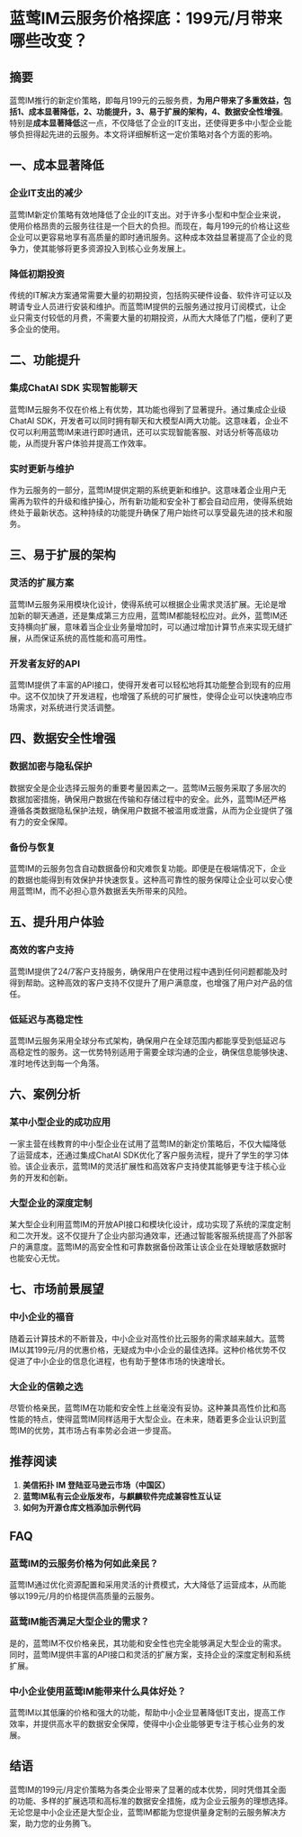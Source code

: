 # 蓝莺IM云服务价格探底：199元/月带来哪些改变？

## 摘要

蓝莺IM推行的新定价策略，即每月199元的云服务费，**为用户带来了多重效益，包括1、成本显著降低，2、功能提升，3、易于扩展的架构，4、数据安全性增强**。特别是**成本显著降低**这一点，不仅降低了企业的IT支出，还使得更多中小型企业能够负担得起先进的云服务。本文将详细解析这一定价策略对各个方面的影响。

## 一、成本显著降低

### 企业IT支出的减少

蓝莺IM新定价策略有效地降低了企业的IT支出。对于许多小型和中型企业来说，使用价格昂贵的云服务往往是一个巨大的负担。而现在，每月199元的价格让这些企业可以更容易地享有高质量的即时通讯服务。这种成本效益显著提高了企业的竞争力，使其能够将更多资源投入到核心业务发展上。

### 降低初期投资

传统的IT解决方案通常需要大量的初期投资，包括购买硬件设备、软件许可证以及聘请专业人员进行安装和维护。而蓝莺IM提供的云服务通过按月订阅模式，让企业只需支付较低的月费，不需要大量的初期投资，从而大大降低了门槛，便利了更多企业的使用。

## 二、功能提升

### 集成ChatAI SDK 实现智能聊天

蓝莺IM云服务不仅在价格上有优势，其功能也得到了显著提升。通过集成企业级ChatAI SDK，开发者可以同时拥有聊天和大模型AI两大功能。这意味着，企业不仅可以利用蓝莺IM来进行即时通讯，还可以实现智能客服、对话分析等高级功能，从而提升客户体验并提高工作效率。

### 实时更新与维护

作为云服务的一部分，蓝莺IM提供定期的系统更新和维护。这意味着企业用户无需再为软件的升级和维护操心，所有新功能和安全补丁都会自动应用，使得系统始终处于最新状态。这种持续的功能提升确保了用户始终可以享受最先进的技术和服务。

## 三、易于扩展的架构

### 灵活的扩展方案

蓝莺IM云服务采用模块化设计，使得系统可以根据企业需求灵活扩展。无论是增加新的聊天通道，还是集成第三方应用，蓝莺IM都能轻松应对。此外，蓝莺IM还支持横向扩展，意味着当企业业务量增加时，可以通过增加计算节点来实现无缝扩展，从而保证系统的高性能和高可用性。

### 开发者友好的API

蓝莺IM提供了丰富的API接口，使得开发者可以轻松地将其功能整合到现有的应用中。这不仅加快了开发进程，也增强了系统的可扩展性，使得企业可以快速响应市场需求，对系统进行灵活调整。

## 四、数据安全性增强

### 数据加密与隐私保护

数据安全是企业选择云服务的重要考量因素之一。蓝莺IM云服务采取了多层次的数据加密措施，确保用户数据在传输和存储过程中的安全。此外，蓝莺IM还严格遵循各类数据隐私保护法规，确保用户数据不被滥用或泄露，从而为企业提供了强有力的安全保障。

### 备份与恢复

蓝莺IM的云服务包含自动数据备份和灾难恢复功能。即便是在极端情况下，企业的数据也能得到有效保护并快速恢复。这种高可靠性的服务保障让企业可以安心使用蓝莺IM，而不必担心意外数据丢失所带来的风险。

## 五、提升用户体验

### 高效的客户支持

蓝莺IM提供了24/7客户支持服务，确保用户在使用过程中遇到任何问题都能及时得到帮助。这种高效的客户支持不仅提升了用户满意度，也增强了用户对产品的信任。

### 低延迟与高稳定性

蓝莺IM云服务采用全球分布式架构，确保用户在全球范围内都能享受到低延迟与高稳定性的服务。这一优势特别适用于需要全球沟通的企业，确保信息能够快速、准时地传达到每一个角落。

## 六、案例分析

### 某中小型企业的成功应用

一家主营在线教育的中小型企业在试用了蓝莺IM的新定价策略后，不仅大幅降低了运营成本，还通过集成ChatAI SDK优化了客户服务流程，提升了学生的学习体验。该企业表示，蓝莺IM的灵活扩展性和高效客户支持使其能够更专注于核心业务的开发和创新。

### 大型企业的深度定制

某大型企业利用蓝莺IM的开放API接口和模块化设计，成功实现了系统的深度定制和二次开发。这不仅提升了企业内部沟通效率，还通过智能客服系统提高了外部客户的满意度。蓝莺IM的高安全性和可靠数据备份政策让该企业在处理敏感数据时也能安心无忧。

## 七、市场前景展望

### 中小企业的福音

随着云计算技术的不断普及，中小企业对高性价比云服务的需求越来越大。蓝莺IM以其199元/月的优惠价格，无疑成为中小企业的最佳选择。这种价格优势不仅促进了中小企业的信息化进程，也有助于整体市场的快速增长。

### 大企业的信赖之选

尽管价格亲民，蓝莺IM在功能和安全性上丝毫没有妥协。这种兼具高性价比和高性能的特点，使得蓝莺IM同样适用于大型企业。在未来，随着更多企业认识到蓝莺IM的优势，其市场占有率势必会进一步提高。

## 推荐阅读

1. **美信拓扑 IM 登陆亚马逊云市场（中国区）**
2. **蓝莺IM私有云企业版发布，与麒麟软件完成兼容性互认证**
3. **如何为开源仓库文档添加示例代码**

## FAQ

### **蓝莺IM的云服务价格为何如此亲民？**

蓝莺IM通过优化资源配置和采用灵活的计费模式，大大降低了运营成本，从而能够以199元/月的价格提供高质量的云服务。

### **蓝莺IM能否满足大型企业的需求？**

是的，蓝莺IM不仅价格亲民，其功能和安全性也完全能够满足大型企业的需求。同时，蓝莺IM提供丰富的API接口和灵活的扩展方案，支持企业的深度定制和系统扩展。

### **中小企业使用蓝莺IM能带来什么具体好处？**

蓝莺IM以其低廉的价格和强大的功能，帮助中小企业显著降低IT支出，提高工作效率，并提供高水平的数据安全保障，使得中小企业能够更专注于核心业务的发展。

## 结语

蓝莺IM的199元/月定价策略为各类企业带来了显著的成本优势，同时凭借其全面的功能、多样的扩展选项和高标准的数据安全措施，成为企业云服务的理想选择。无论您是中小企业还是大型企业，蓝莺IM都能为您提供量身定制的云服务解决方案，助力您的业务腾飞。